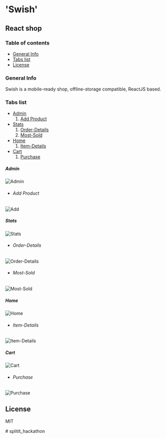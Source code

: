 # 'Swish'
## React shop
### Table of contents
* [General Info](#general-info)
* [Tabs list](#tabs-list)
* [License](#license)

### General Info

Swish is a mobile-ready shop, offline-storage compatible,
ReactJS based.

### Tabs list

- [Admin](#admin)
    1. [Add Product](#add-product)
- [Stats](#stats)
    1. [Order-Details](#order-details)
    2. [Most-Sold](#most-sold)
- [Home](#home)
    1. [Item-Details](#item-Details)
- [Cart](#cart)
    1. [Purchase](#purchase)


##### Admin
![Admin](https://upload.wikimedia.org/wikipedia/commons/thumb/8/87/Adminn.png/689px-Adminn.png)

- ###### Add Product
![Add](https://upload.wikimedia.org/wikipedia/commons/thumb/4/4e/Addproduct.png/518px-Addproduct.png)

##### Stats
![Stats](https://upload.wikimedia.org/wikipedia/commons/thumb/a/aa/Stats.png/704px-Stats.png)

- ###### Order-Details
![Order-Details](https://upload.wikimedia.org/wikipedia/commons/thumb/3/3a/Orderdetails.png/710px-Orderdetails.png)

- ###### Most-Sold
![Most-Sold](https://upload.wikimedia.org/wikipedia/commons/2/2a/Mostsold.png)

##### Home
![Home](https://upload.wikimedia.org/wikipedia/commons/thumb/d/d2/Homee.png/662px-Homee.png)
- ###### Item-Details
![Item-Details](https://upload.wikimedia.org/wikipedia/commons/thumb/a/ac/Itemdetails.png/671px-Itemdetails.png)

##### Cart
![Cart](https://upload.wikimedia.org/wikipedia/commons/thumb/1/1a/Cartt.png/663px-Cartt.png)
- ###### Purchase
![Purchase](https://upload.wikimedia.org/wikipedia/commons/f/f1/Purchase.png)


## License

MIT

#   s p l i t i t _ h a c k a t h o n  
 